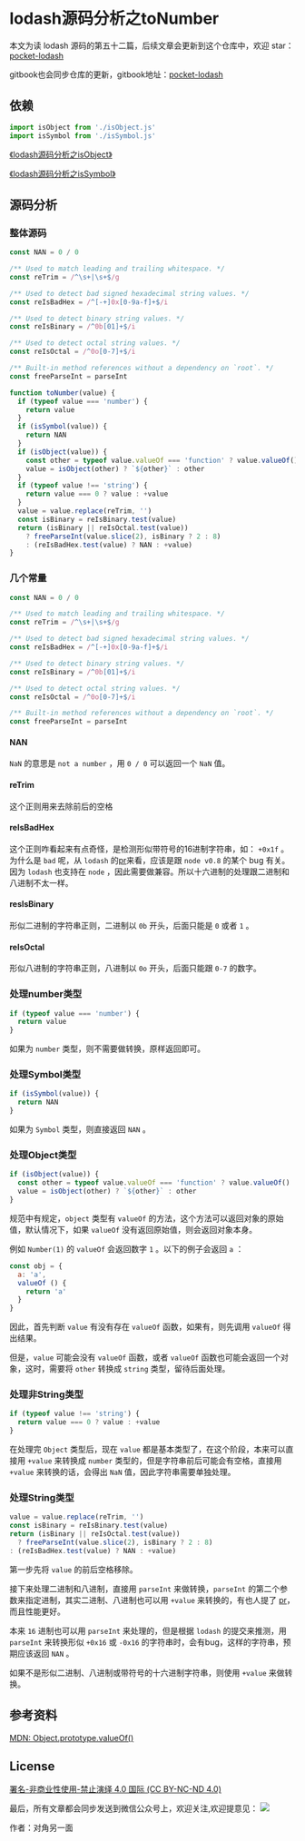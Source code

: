 # lodash源码分析之toNumber

本文为读 lodash 源码的第五十二篇，后续文章会更新到这个仓库中，欢迎 star：[pocket-lodash](https://github.com/yeyuqiudeng/pocket-lodash)

gitbook也会同步仓库的更新，gitbook地址：[pocket-lodash](https://www.gitbook.com/book/yeyuqiudeng/pocket-lodash/details)

## 依赖

```javascript
import isObject from './isObject.js'
import isSymbol from './isSymbol.js'
```

[《lodash源码分析之isObject》](isObject.md)

[《lodash源码分析之isSymbol》](isSymbol.md)

## 源码分析

### 整体源码

```javascript
const NAN = 0 / 0

/** Used to match leading and trailing whitespace. */
const reTrim = /^\s+|\s+$/g

/** Used to detect bad signed hexadecimal string values. */
const reIsBadHex = /^[-+]0x[0-9a-f]+$/i

/** Used to detect binary string values. */
const reIsBinary = /^0b[01]+$/i

/** Used to detect octal string values. */
const reIsOctal = /^0o[0-7]+$/i

/** Built-in method references without a dependency on `root`. */
const freeParseInt = parseInt

function toNumber(value) {
  if (typeof value === 'number') {
    return value
  }
  if (isSymbol(value)) {
    return NAN
  }
  if (isObject(value)) {
    const other = typeof value.valueOf === 'function' ? value.valueOf() : value
    value = isObject(other) ? `${other}` : other
  }
  if (typeof value !== 'string') {
    return value === 0 ? value : +value
  }
  value = value.replace(reTrim, '')
  const isBinary = reIsBinary.test(value)
  return (isBinary || reIsOctal.test(value))
    ? freeParseInt(value.slice(2), isBinary ? 2 : 8)
    : (reIsBadHex.test(value) ? NAN : +value)
}

```

### 几个常量

```javascript
const NAN = 0 / 0

/** Used to match leading and trailing whitespace. */
const reTrim = /^\s+|\s+$/g

/** Used to detect bad signed hexadecimal string values. */
const reIsBadHex = /^[-+]0x[0-9a-f]+$/i

/** Used to detect binary string values. */
const reIsBinary = /^0b[01]+$/i

/** Used to detect octal string values. */
const reIsOctal = /^0o[0-7]+$/i

/** Built-in method references without a dependency on `root`. */
const freeParseInt = parseInt
```

#### NAN

`NaN` 的意思是 `not a number` ，用 `0 / 0` 可以返回一个 `NaN` 值。

#### reTrim

这个正则用来去除前后的空格

#### reIsBadHex

这个正则咋看起来有点奇怪，是检测形似带符号的16进制字符串，如： `+0x1f` 。为什么是 `bad` 呢，从 `lodash` 的[pr](https://github.com/lodash/lodash/pull/1577/commits/1c6de59e3112996ee93c0d8fd1b447f569f8bd21#diff-001d0647fb00f8336795faccdec19a31)来看，应该是跟 `node v0.8` 的某个 bug 有关。因为 `lodash` 也支持在 `node` ，因此需要做兼容。所以十六进制的处理跟二进制和八进制不太一样。

#### resIsBinary

形似二进制的字符串正则，二进制以 `0b` 开头，后面只能是 `0` 或者 `1` 。

#### reIsOctal

形似八进制的字符串正则，八进制以 `0o` 开头，后面只能跟 `0-7` 的数字。

### 处理number类型

```javascript
if (typeof value === 'number') {
  return value
}
```

如果为 `number` 类型，则不需要做转换，原样返回即可。

### 处理Symbol类型

```javascript
if (isSymbol(value)) {
  return NAN
}
```

如果为 `Symbol` 类型，则直接返回 `NAN` 。

### 处理Object类型

```javascript
if (isObject(value)) {
  const other = typeof value.valueOf === 'function' ? value.valueOf() : value
  value = isObject(other) ? `${other}` : other
}
```

规范中有规定，`object` 类型有 `valueOf` 的方法，这个方法可以返回对象的原始值，默认情况下，如果 `valueOf` 没有返回原始值，则会返回对象本身。

例如 `Number(1)` 的 `valueOf` 会返回数字 `1` 。以下的例子会返回 `a` ：

```javascript
const obj = {
  a: 'a',
  valueOf () {
    return 'a'
  }
}
```

因此，首先判断 `value` 有没有存在 `valueOf` 函数，如果有，则先调用 `valueOf` 得出结果。

但是，`value` 可能会没有 `valueOf` 函数，或者 `valueOf` 函数也可能会返回一个对象，这时，需要将 `other` 转换成 `string` 类型，留待后面处理。

### 处理非String类型

```javascript
if (typeof value !== 'string') {
  return value === 0 ? value : +value
}
```

在处理完 `Object` 类型后，现在 `value` 都是基本类型了，在这个阶段，本来可以直接用 `+value` 来转换成 `number` 类型的，但是字符串前后可能会有空格，直接用 `+value` 来转换的话，会得出 `NaN` 值，因此字符串需要单独处理。

### 处理String类型

```javascript
value = value.replace(reTrim, '')
const isBinary = reIsBinary.test(value)
return (isBinary || reIsOctal.test(value))
  ? freeParseInt(value.slice(2), isBinary ? 2 : 8)
: (reIsBadHex.test(value) ? NAN : +value)
```

第一步先将 `value` 的前后空格移除。

接下来处理二进制和八进制，直接用 `parseInt` 来做转换，`parseInt` 的第二个参数来指定进制，其实二进制、八进制也可以用 `+value` 来转换的，有也人提了 [pr](https://github.com/lodash/lodash/pull/4230)，而且性能更好。

本来 `16` 进制也可以用 `parseInt` 来处理的，但是根据 `lodash` 的提交来推测，用 `parseInt` 来转换形似  `+0x16` 或 `-0x16` 的字符串时，会有bug，这样的字符串，预期应该返回 `NAN` 。

如果不是形似二进制、八进制或带符号的十六进制字符串，则使用 `+value` 来做转换。

## 参考资料

[MDN: Object.prototype.valueOf()](https://developer.mozilla.org/zh-CN/docs/Web/JavaScript/Reference/Global_Objects/Object/valueOf)

## License

[署名-非商业性使用-禁止演绎 4.0 国际 (CC BY-NC-ND 4.0)](http://creativecommons.org/licenses/by-nc-nd/4.0/)

最后，所有文章都会同步发送到微信公众号上，欢迎关注,欢迎提意见：  ![](https://raw.githubusercontent.com/yeyuqiudeng/resource/master/images/qrcode_front-end-article.jpg) 

作者：对角另一面 